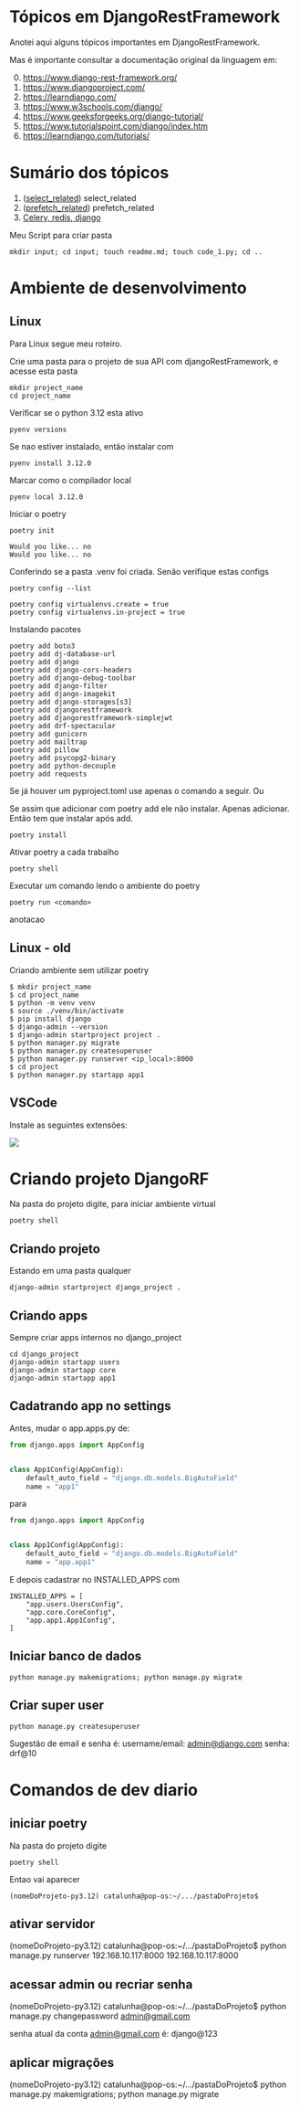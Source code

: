 # Tópicos em DjangoRestFramework

Anotei aqui alguns tópicos importantes em DjangoRestFramework.

Mas é importante consultar a documentação original da linguagem em:

0. https://www.django-rest-framework.org/
0. https://www.djangoproject.com/
0. https://learndjango.com/
0. https://www.w3schools.com/django/
0. https://www.geeksforgeeks.org/django-tutorial/
0. https://www.tutorialspoint.com/django/index.htm
0. https://learndjango.com/tutorials/

# Sumário dos tópicos

1. ([select_related](select_related/readme.md)) select_related
1. ([prefetch_related](prefetch_related/readme.md)) prefetch_related
1. [Celery, redis, django](celery/celery_django_1/readme.md)

Meu Script para criar pasta
```
mkdir input; cd input; touch readme.md; touch code_1.py; cd ..
```

# Ambiente de desenvolvimento


## Linux
Para Linux segue meu roteiro.

Crie uma pasta para o projeto de sua API com djangoRestFramework, e acesse esta pasta
```
mkdir project_name
cd project_name
```

Verificar se o python 3.12 esta ativo
```
pyenv versions
```

Se nao estiver instalado, então instalar com 
```
pyenv install 3.12.0
```

Marcar como o compilador local
```
pyenv local 3.12.0
```

Iniciar o poetry
```
poetry init

Would you like... no
Would you like... no
```

Conferindo se a pasta .venv foi criada. Senão verifique estas configs
```
poetry config --list

poetry config virtualenvs.create = true
poetry config virtualenvs.in-project = true
```

Instalando pacotes
```
poetry add boto3
poetry add dj-database-url
poetry add django
poetry add django-cors-headers
poetry add django-debug-toolbar
poetry add django-filter
poetry add django-imagekit
poetry add django-storages[s3]
poetry add djangorestframework
poetry add djangorestframework-simplejwt
poetry add drf-spectacular
poetry add gunicorn
poetry add mailtrap
poetry add pillow
poetry add psycopg2-binary
poetry add python-decouple
poetry add requests
```
Se já houver um pyproject.toml use apenas o comando a seguir. Ou

Se assim que adicionar com poetry add ele não instalar. Apenas adicionar. Então tem que instalar após add.
```
poetry install
```

Ativar poetry a cada trabalho
```
poetry shell
```

Executar um comando lendo o ambiente do poetry
```
poetry run <comando>
```

anotacao

## Linux - old
Criando ambiente sem utilizar poetry
```
$ mkdir project_name
$ cd project_name
$ python -m venv venv
$ source ./venv/bin/activate
$ pip install django
$ django-admin --version
$ django-admin startproject project .
$ python manager.py migrate
$ python manager.py createsuperuser
$ python manager.py runserver <ip_local>:8000
$ cd project
$ python manager.py startapp app1
```

## VSCode
Instale as seguintes extensões:

![](images/extensions.png)


# Criando projeto DjangoRF
Na pasta do projeto digite, para iniciar ambiente virtual
```
poetry shell
```
## Criando projeto

Estando em uma pasta qualquer
```
django-admin startproject django_project .
```
## Criando apps
Sempre criar apps internos no django_project
```
cd django_project
django-admin startapp users
django-admin startapp core
django-admin startapp app1
```

## Cadatrando app no settings
Antes, mudar o app.apps.py de:
```py
from django.apps import AppConfig


class App1Config(AppConfig):
    default_auto_field = "django.db.models.BigAutoField"
    name = "app1"
```
para
```py
from django.apps import AppConfig


class App1Config(AppConfig):
    default_auto_field = "django.db.models.BigAutoField"
    name = "app.app1"
```
E depois cadastrar no INSTALLED_APPS com

```
INSTALLED_APPS = [
    "app.users.UsersConfig",
    "app.core.CoreConfig",
    "app.app1.App1Config",
]
```

## Iniciar banco de dados

```
python manage.py makemigrations; python manage.py migrate
```

## Criar super user
```
python manage.py createsuperuser
```
Sugestão de email e senha é:
username/email: admin@django.com
senha: drf@10

# Comandos de dev diario

## iniciar poetry
Na pasta do projeto digite
```
poetry shell
```
Entao vai aparecer
```
(nomeDoProjeto-py3.12) catalunha@pop-os:~/.../pastaDoProjeto$
```

## ativar servidor
(nomeDoProjeto-py3.12) catalunha@pop-os:~/.../pastaDoProjeto$
python manage.py runserver 192.168.10.117:8000
192.168.10.117:8000

## acessar admin ou recriar senha
(nomeDoProjeto-py3.12) catalunha@pop-os:~/.../pastaDoProjeto$
python manage.py changepassword admin@gmail.com

senha atual da conta admin@gmail.com é: django@123

## aplicar migrações
(nomeDoProjeto-py3.12) catalunha@pop-os:~/.../pastaDoProjeto$
python manage.py makemigrations; python manage.py migrate

